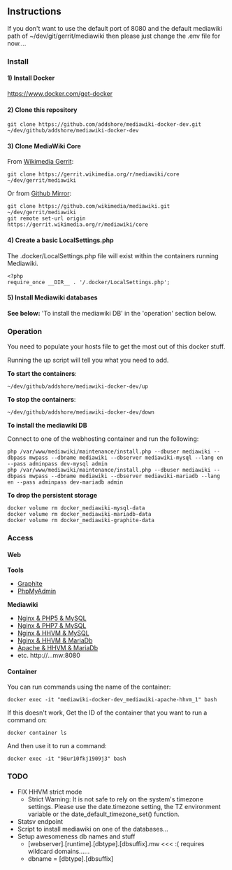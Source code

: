 ## Instructions

If you don't want to use the default port of 8080 and the default mediawiki path of ~/dev/git/gerrit/mediawiki then please just change the .env file for now....

### Install

#### 1) Install Docker

https://www.docker.com/get-docker

#### 2) Clone this repository

```
git clone https://github.com/addshore/mediawiki-docker-dev.git ~/dev/github/addshore/mediawiki-docker-dev
```

#### 3) Clone MediaWiki Core

From [Wikimedia Gerrit](https://gerrit.wikimedia.org/r/#/admin/projects/mediawiki/core):

```
git clone https://gerrit.wikimedia.org/r/mediawiki/core ~/dev/gerrit/mediawiki
```

Or from [Github Mirror](https://github.com/wikimedia/mediawiki):

```
git clone https://github.com/wikimedia/mediawiki.git ~/dev/gerrit/mediawiki
git remote set-url origin https://gerrit.wikimedia.org/r/mediawiki/core
```

#### 4) Create a basic LocalSettings.php

The .docker/LocalSettings.php file will exist within the containers running Mediawiki.

```
<?php
require_once __DIR__ . '/.docker/LocalSettings.php';
```

#### 5) Install Mediawiki databases

**See below:** 'To install the mediawiki DB' in the 'operation' section below.

### Operation

You need to populate your hosts file to get the most out of this docker stuff.

Running the up script will tell you what you need to add.

**To start the containers**:

```
~/dev/github/addshore/mediawiki-docker-dev/up
```

**To stop the containers**:

```
~/dev/github/addshore/mediawiki-docker-dev/down
```

**To install the mediawiki DB**

Connect to one of the webhosting container and run the following:

```
php /var/www/mediawiki/maintenance/install.php --dbuser mediawiki --dbpass mwpass --dbname mediawiki --dbserver mediawiki-mysql --lang en --pass adminpass dev-mysql admin
php /var/www/mediawiki/maintenance/install.php --dbuser mediawiki --dbpass mwpass --dbname mediawiki --dbserver mediawiki-mariadb --lang en --pass adminpass dev-mariadb admin
```

**To drop the persistent storage**
```
docker volume rm docker_mediawiki-mysql-data
docker volume rm docker_mediawiki-mariadb-data
docker volume rm docker_mediawiki-graphite-data
```

### Access

#### Web

**Tools**

 - [Graphite](http://graphite.mw:8080)
 - [PhpMyAdmin](http://phpmyadmin.mw:8080)
 
**Mediawiki**

 - [Nginx & PHP5 & MySQL](http://nginx.php5.mysql.mw:8080)
 - [Nginx & PHP7 & MySQL](http://nginx.php7.mysql.mw:8080)
 - [Nginx & HHVM & MySQL](http://nginx.hhvm.mysql.mw:8080)
 - [Nginx & HHVM & MariaDb](http://nginx.hhvm.mariadb.mw:8080)
 - [Apache & HHVM & MariaDb](http://apache.hhvm.mariadb.mw:8080)
 - etc. http://<webserver>.<runtime>.<dbtype>.mw:8080

#### Container

You can run commands using the name of the container:
```
docker exec -it "mediawiki-docker-dev_mediawiki-apache-hhvm_1" bash
```

If this doesn't work, Get the ID of the container that you want to run a command on:
```
docker container ls
```

And then use it to run a command:
```
docker exec -it "98ur10fkj1909j3" bash
```


### TODO

 - FIX HHVM strict mode
   - Strict Warning: It is not safe to rely on the system's timezone settings. Please use the date.timezone setting, the TZ environment variable or the date_default_timezone_set() function.
 - Statsv endpoint
 - Script to install mediawiki on one of the databases...
 - Setup awesomeness db names and stuff
   - [webserver].[runtime].[dbtype].[dbsuffix].mw <<< :( requires wildcard domains......
   - dbname = [dbtype].[dbsuffix]
